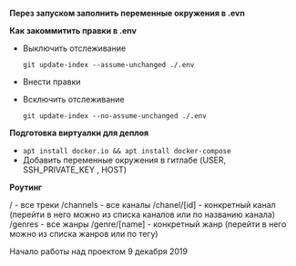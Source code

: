 **Перез запуском заполнить переменные окружения в .evn**

**Как закоммитить правки в .env**

- Выключить отслеживание

  `git update-index --assume-unchanged ./.env`

- Внести правки

- Всключить отслеживание

  `git update-index --no-assume-unchanged ./.env`

**Подготовка виртуалки для деплоя**

- ```apt install docker.io && apt install docker-compose``` 
- Добавить переменные окружения в гитлабе (USER, SSH_PRIVATE_KEY
, HOST)

**Роутинг**

/ - все треки
/channels - все каналы
/chanel/[id] - конкретный канал (перейти в него можно из списка каналов или по названию канала)
/genres - все жанры
/genre/[name] - конкретный жанр (перейти в него можно из списка жанров или по тегу)

Начало работы над проектом 9 декабря 2019
